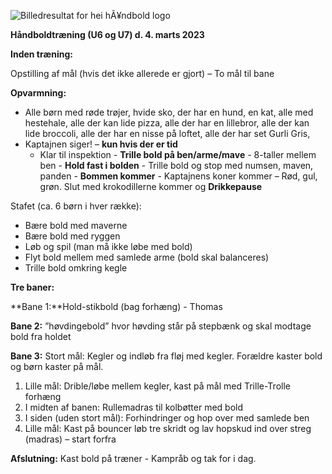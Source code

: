﻿![Billedresultat for hei hÃ¥ndbold logo](Aspose.Words.32709123-884c-4dc5-814b-cc49b4770e11.001.jpeg)

**Håndboldtræning (U6 og U7) d. 4. marts 2023**

**Inden træning:** 

Opstilling af mål (hvis det ikke allerede er gjort) – To mål til bane

**Opvarmning:**

- Alle børn med røde trøjer, hvide sko, der har en hund, en kat, alle med hestehale, alle der kan lide pizza, alle der har en lillebror, alle der kan lide broccoli, alle der har en nisse på loftet, alle der har set Gurli Gris,  
- Kaptajnen siger! – **kun hvis der er tid**
  - Klar til inspektion - **Trille bold på ben/arme/mave** - 8-taller mellem ben - **Hold fast i bolden** - Trille bold og stop med numsen, maven, panden - **Bommen kommer** - Kaptajnens koner kommer – Rød, gul, grøn. Slut med krokodillerne kommer og **Drikkepause**

Stafet (ca. 6 børn i hver række): 

- Bære bold med maverne
- Bære bold med ryggen
- Løb og spil (man må ikke løbe med bold)
- Flyt bold mellem med samlede arme (bold skal balanceres)
- Trille bold omkring kegle

**Tre baner:** 

**Bane 1:**Hold-stikbold (bag forhæng) - Thomas

**Bane 2:** ”høvdingebold” hvor høvding står på stepbænk og skal modtage bold fra holdet

**Bane 3:** Stort mål: Kegler og indløb fra fløj med kegler. Forældre kaster bold og børn kaster på mål.

1. Lille mål:  Drible/løbe mellem kegler, kast på mål med Trille-Trolle forhæng 
1. I midten af banen: Rullemadras til kolbøtter med bold
1. I siden (uden stort mål): Forhindringer og hop over med samlede ben
1. Lille mål: Kast på bouncer løb tre skridt og lav hopskud ind over streg (madras) – start forfra

**Afslutning:** Kast bold på træner - Kampråb og tak for i dag.  
